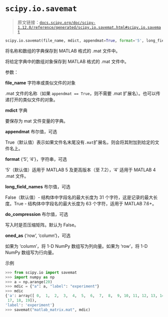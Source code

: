 # `scipy.io.savemat`

> 原文链接：[`docs.scipy.org/doc/scipy-1.12.0/reference/generated/scipy.io.savemat.html#scipy.io.savemat`](https://docs.scipy.org/doc/scipy-1.12.0/reference/generated/scipy.io.savemat.html#scipy.io.savemat)

```py
scipy.io.savemat(file_name, mdict, appendmat=True, format='5', long_field_names=False, do_compression=False, oned_as='row')
```

将名称和数组的字典保存到 MATLAB 格式的 .mat 文件中。

将给定字典中的数组对象保存到 MATLAB 格式的 .mat 文件中。

参数：

**file_name** 字符串或类似文件的对象

.mat 文件的名称（如果 `appendmat == True`，则不需要 .mat 扩展名）。也可以传递打开的类似文件的对象。

**mdict** 字典

要保存为 mat 文件变量的字典。

**appendmat** 布尔值，可选

True（默认值）表示如果文件名末尾没有`.mat`扩展名，则会将其附加到给定的文件名上。

**format** {‘5’, ‘4’}，字符串，可选

‘5’（默认值）适用于 MATLAB 5 及更高版本（至 7.2），‘4’ 适用于 MATLAB 4 .mat 文件。

**long_field_names** 布尔值，可选

False（默认值）- 结构体中字段名的最大长度为 31 个字符，这是记录的最大长度。True - 结构体中字段名的最大长度为 63 个字符，适用于 MATLAB 7.6+。

**do_compression** 布尔值，可选

写入时是否压缩矩阵。默认为 False。

**oned_as** {‘row’, ‘column’}，可选

如果为 ‘column’，将 1-D NumPy 数组写为列向量。如果为 ‘row’，将 1-D NumPy 数组写为行向量。

示例

```py
>>> from scipy.io import savemat
>>> import numpy as np
>>> a = np.arange(20)
>>> mdic = {"a": a, "label": "experiment"}
>>> mdic
{'a': array([ 0,  1,  2,  3,  4,  5,  6,  7,  8,  9, 10, 11, 12, 13, 14, 15, 16,
 17, 18, 19]),
'label': 'experiment'}
>>> savemat("matlab_matrix.mat", mdic) 
```
